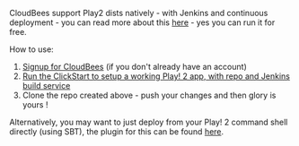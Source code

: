 CloudBees support Play2 dists natively - with Jenkins and continuous deployment - you can read more about this [here](https://developer.cloudbees.com/bin/view/RUN/Playframework) - yes you can run it for free.

How to use: 

1. [Signup for CloudBees](https://www.cloudbees.com/signup) (if you don't already have an account) 
2. [Run the ClickStart to setup a working Play! 2 app, with repo and Jenkins build service](https://grandcentral.cloudbees.com/?CB_clickstart=https://raw.github.com/CloudBees-community/play2-clickstart/master/clickstart.json)
3. Clone the repo created above - push your changes and then glory is yours !

Alternatively, you may want to just deploy from your Play! 2 command shell directly (using SBT), the plugin for this can be found [here](https://github.com/CloudBees-community/sbt-cloudbees-play-plugin).
